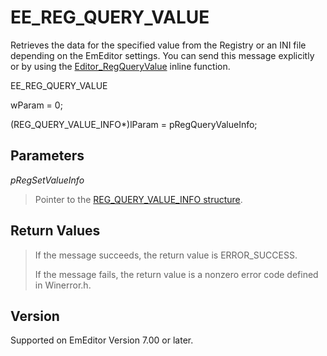# EE\_REG\_QUERY\_VALUE

Retrieves the data for the specified value from the Registry or an INI file depending on the EmEditor settings. You can send this message explicitly or
by using the [Editor\_RegQueryValue](../macro/editor_regqueryvalue) inline function.

EE\_REG\_QUERY\_VALUE

wParam = 0;

(REG\_QUERY\_VALUE\_INFO\*)lParam = pRegQueryValueInfo;

## Parameters

_pRegSetValueInfo_

> Pointer to the [REG\_QUERY\_VALUE\_INFO structure](../structure/reg_query_value_info).

## Return Values

> If the message succeeds, the return value is ERROR\_SUCCESS.
>
> If the message fails, the return value is a nonzero error code defined in Winerror.h.

## Version

Supported on EmEditor Version 7.00 or later.
